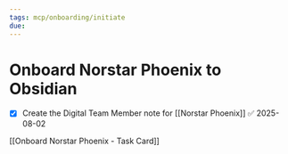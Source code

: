 ```yaml
---
tags: mcp/onboarding/initiate
due: 
---
```

# Onboard Norstar Phoenix to Obsidian

- [x] Create the Digital Team Member note for [[Norstar Phoenix]] ✅ 2025-08-02

[[Onboard Norstar Phoenix - Task Card]]
